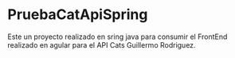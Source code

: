 # PruebaCatApiSpring
Este un proyecto realizado en sring java para consumir el FrontEnd realizado en agular para el API Cats
Guillermo Rodriguez.
